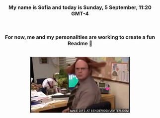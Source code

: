 


<div align="center">
<h3 >My name is Sofia and today is Sunday, 5 September, 11:20 GMT-4</h3><br>
<h3 >For now, me and my personalities are working to create a fun Readme 👋
</h3><br>
<img src='img/dwight.gif' alt='working...'/>
</div>
